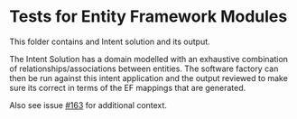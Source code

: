 # Tests for Entity Framework Modules

This folder contains and Intent solution and its output.

The Intent Solution has a domain modelled with an exhaustive combination of relationships/associations between entities. The software factory can then be run against this intent application and the output reviewed to make sure its correct in terms of the EF mappings that are generated.

Also see issue [#163](https://github.com/IntentSoftware/IntentArchitect/issues/163) for additional context.